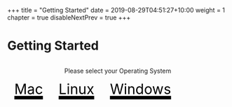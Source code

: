 +++
title = "Getting Started"
date = 2019-08-29T04:51:27+10:00
weight = 1
chapter = true
disableNextPrev = true
+++

# Getting Started

<p style="text-align: center; margin-top: 2rem;">Please select your Operating System</p>

<div>
<a href="/gettingstarted/mac/" style="color:black; font-size: 5rem; margin: 1rem;"><i class="fab fa-apple" style="text-shadow: 3px 3px 5px #ccc;"></i> <span style="color:black; font-size: 2rem;">Mac</span></a>
<a href="/gettingstarted/linux/" style="color:black; font-size: 5rem; margin: 1rem;"><i class="fab fa-linux" style="text-shadow: 3px 3px 5px #ccc;"></i> <span style="color:black; font-size: 2rem;">Linux</span></a>
<a href="/gettingstarted/windows/" style="color:black; font-size: 5rem; margin: 1rem;"><i class="fab fa-windows" style="text-shadow: 3px 3px 5px #ccc;"></i> <span style="color:black; font-size: 2rem;">Windows</span></a>
</div>
